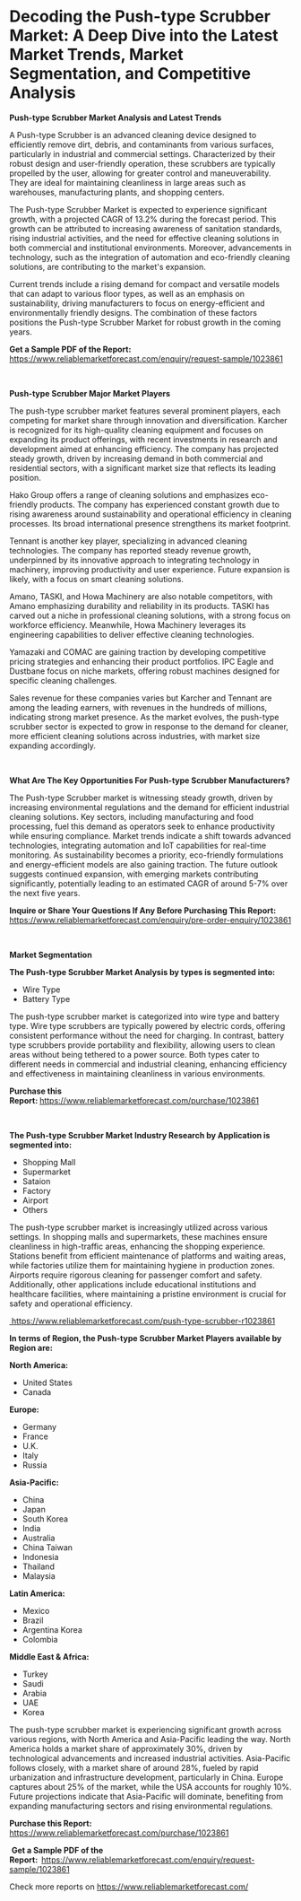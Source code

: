 <p><h1>Decoding the Push-type Scrubber Market: A Deep Dive into the Latest Market Trends, Market Segmentation, and Competitive Analysis</h1></p><p><strong>Push-type Scrubber Market Analysis and Latest Trends</strong></p>
<p><p>A Push-type Scrubber is an advanced cleaning device designed to efficiently remove dirt, debris, and contaminants from various surfaces, particularly in industrial and commercial settings. Characterized by their robust design and user-friendly operation, these scrubbers are typically propelled by the user, allowing for greater control and maneuverability. They are ideal for maintaining cleanliness in large areas such as warehouses, manufacturing plants, and shopping centers.</p><p>The Push-type Scrubber Market is expected to experience significant growth, with a projected CAGR of 13.2% during the forecast period. This growth can be attributed to increasing awareness of sanitation standards, rising industrial activities, and the need for effective cleaning solutions in both commercial and institutional environments. Moreover, advancements in technology, such as the integration of automation and eco-friendly cleaning solutions, are contributing to the market's expansion. </p><p>Current trends include a rising demand for compact and versatile models that can adapt to various floor types, as well as an emphasis on sustainability, driving manufacturers to focus on energy-efficient and environmentally friendly designs. The combination of these factors positions the Push-type Scrubber Market for robust growth in the coming years.</p></p>
<p><strong>Get a Sample PDF of the Report:&nbsp;</strong> <a href="https://www.reliablemarketforecast.com/enquiry/request-sample/1023861?utm_campaign=3521&utm_medium=2&utm_source=Github&utm_content=ia&utm_term=11042025&utm_id=push-type-scrubber">https://www.reliablemarketforecast.com/enquiry/request-sample/1023861</a></p>
<p>&nbsp;</p>
<p><strong>Push-type Scrubber Major Market Players</strong></p>
<p><p>The push-type scrubber market features several prominent players, each competing for market share through innovation and diversification. Karcher is recognized for its high-quality cleaning equipment and focuses on expanding its product offerings, with recent investments in research and development aimed at enhancing efficiency. The company has projected steady growth, driven by increasing demand in both commercial and residential sectors, with a significant market size that reflects its leading position.</p><p>Hako Group offers a range of cleaning solutions and emphasizes eco-friendly products. The company has experienced constant growth due to rising awareness around sustainability and operational efficiency in cleaning processes. Its broad international presence strengthens its market footprint.</p><p>Tennant is another key player, specializing in advanced cleaning technologies. The company has reported steady revenue growth, underpinned by its innovative approach to integrating technology in machinery, improving productivity and user experience. Future expansion is likely, with a focus on smart cleaning solutions.</p><p>Amano, TASKI, and Howa Machinery are also notable competitors, with Amano emphasizing durability and reliability in its products. TASKI has carved out a niche in professional cleaning solutions, with a strong focus on workforce efficiency. Meanwhile, Howa Machinery leverages its engineering capabilities to deliver effective cleaning technologies.</p><p>Yamazaki and COMAC are gaining traction by developing competitive pricing strategies and enhancing their product portfolios. IPC Eagle and Dustbane focus on niche markets, offering robust machines designed for specific cleaning challenges.</p><p>Sales revenue for these companies varies but Karcher and Tennant are among the leading earners, with revenues in the hundreds of millions, indicating strong market presence. As the market evolves, the push-type scrubber sector is expected to grow in response to the demand for cleaner, more efficient cleaning solutions across industries, with market size expanding accordingly.</p></p>
<p>&nbsp;</p>
<p><strong>What Are The Key Opportunities For Push-type Scrubber Manufacturers?</strong></p>
<p><p>The Push-type Scrubber market is witnessing steady growth, driven by increasing environmental regulations and the demand for efficient industrial cleaning solutions. Key sectors, including manufacturing and food processing, fuel this demand as operators seek to enhance productivity while ensuring compliance. Market trends indicate a shift towards advanced technologies, integrating automation and IoT capabilities for real-time monitoring. As sustainability becomes a priority, eco-friendly formulations and energy-efficient models are also gaining traction. The future outlook suggests continued expansion, with emerging markets contributing significantly, potentially leading to an estimated CAGR of around 5-7% over the next five years.</p></p>
<p><strong>Inquire or Share Your Questions If Any Before Purchasing This Report:</strong> <a href="https://www.reliablemarketforecast.com/enquiry/pre-order-enquiry/1023861?utm_campaign=3521&utm_medium=2&utm_source=Github&utm_content=ia&utm_term=11042025&utm_id=push-type-scrubber">https://www.reliablemarketforecast.com/enquiry/pre-order-enquiry/1023861</a></p>
<p>&nbsp;</p>
<p><strong>Market Segmentation</strong></p>
<p><strong>The Push-type Scrubber Market Analysis by types is segmented into:</strong></p>
<p><ul><li>Wire Type</li><li>Battery Type</li></ul></p>
<p><p>The push-type scrubber market is categorized into wire type and battery type. Wire type scrubbers are typically powered by electric cords, offering consistent performance without the need for charging. In contrast, battery type scrubbers provide portability and flexibility, allowing users to clean areas without being tethered to a power source. Both types cater to different needs in commercial and industrial cleaning, enhancing efficiency and effectiveness in maintaining cleanliness in various environments.</p></p>
<p><strong>Purchase this Report:&nbsp;</strong><a href="https://www.reliablemarketforecast.com/purchase/1023861?utm_campaign=3521&utm_medium=2&utm_source=Github&utm_content=ia&utm_term=11042025&utm_id=push-type-scrubber">https://www.reliablemarketforecast.com/purchase/1023861</a></p>
<p>&nbsp;</p>
<p><strong>The Push-type Scrubber Market Industry Research by Application is segmented into:</strong></p>
<p><ul><li>Shopping Mall</li><li>Supermarket</li><li>Sataion</li><li>Factory</li><li>Airport</li><li>Others</li></ul></p>
<p><p>The push-type scrubber market is increasingly utilized across various settings. In shopping malls and supermarkets, these machines ensure cleanliness in high-traffic areas, enhancing the shopping experience. Stations benefit from efficient maintenance of platforms and waiting areas, while factories utilize them for maintaining hygiene in production zones. Airports require rigorous cleaning for passenger comfort and safety. Additionally, other applications include educational institutions and healthcare facilities, where maintaining a pristine environment is crucial for safety and operational efficiency.</p></p>
<p><a href="https://www.reliablemarketforecast.com/push-type-scrubber-r1023861?utm_campaign=3521&utm_medium=2&utm_source=Github&utm_content=ia&utm_term=11042025&utm_id=push-type-scrubber">&nbsp;https://www.reliablemarketforecast.com/push-type-scrubber-r1023861</a></p>
<p><strong>In terms of Region, the Push-type Scrubber Market Players available by Region are:</strong></p>
<p>
    <p> <strong> North America: </strong>
        <ul>
            <li>United States</li>
            <li>Canada</li>
        </ul>
        </p> 
    <p> <strong> Europe: </strong>
        <ul>
            <li>Germany</li>
            <li>France</li>
            <li>U.K.</li>
            <li>Italy</li>
            <li>Russia</li>
        </ul>
        </p> 
    <p> <strong> Asia-Pacific: </strong>
        <ul>
            <li>China</li>
            <li>Japan</li>
            <li>South Korea</li>
            <li>India</li>
            <li>Australia</li>
            <li>China Taiwan</li>
            <li>Indonesia</li>
            <li>Thailand</li>
            <li>Malaysia</li>
        </ul>
        </p> 
    <p> <strong> Latin America: </strong>
        <ul>
            <li>Mexico</li>
            <li>Brazil</li>
            <li>Argentina Korea</li>
            <li>Colombia</li>
        </ul>
        </p> 
    <p> <strong> Middle East & Africa: </strong>
        <ul>
            <li>Turkey</li>
            <li>Saudi</li>
            <li>Arabia</li>
            <li>UAE</li>
            <li>Korea</li>
        </ul>
    </p>
    </p>
<p><p>The push-type scrubber market is experiencing significant growth across various regions, with North America and Asia-Pacific leading the way. North America holds a market share of approximately 30%, driven by technological advancements and increased industrial activities. Asia-Pacific follows closely, with a market share of around 28%, fueled by rapid urbanization and infrastructure development, particularly in China. Europe captures about 25% of the market, while the USA accounts for roughly 10%. Future projections indicate that Asia-Pacific will dominate, benefiting from expanding manufacturing sectors and rising environmental regulations.</p></p>
<p><strong>Purchase this Report: </strong><a href="https://www.reliablemarketforecast.com/purchase/1023861?utm_campaign=3521&utm_medium=2&utm_source=Github&utm_content=ia&utm_term=11042025&utm_id=push-type-scrubber">https://www.reliablemarketforecast.com/purchase/1023861</a></p>
<p>&nbsp;<strong>Get a Sample PDF of the Report:&nbsp;&nbsp;</strong><a href="https://www.reliablemarketforecast.com/enquiry/request-sample/1023861?utm_campaign=3521&utm_medium=2&utm_source=Github&utm_content=ia&utm_term=11042025&utm_id=push-type-scrubber">https://www.reliablemarketforecast.com/enquiry/request-sample/1023861</a></p>
<p><strong></strong></p>
<p>Check more reports on <a href="https://www.reliablemarketforecast.com/?utm_campaign=3521&utm_medium=2&utm_source=Github&utm_content=ia&utm_term=11042025&utm_id=push-type-scrubber">https://www.reliablemarketforecast.com/</a></p>